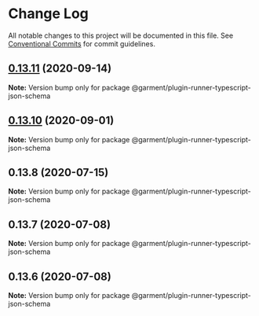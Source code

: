 # Change Log

All notable changes to this project will be documented in this file.
See [Conventional Commits](https://conventionalcommits.org) for commit guidelines.

## [0.13.11](https://github.com/Farfetch/garment/compare/v0.13.10...v0.13.11) (2020-09-14)

**Note:** Version bump only for package @garment/plugin-runner-typescript-json-schema





## [0.13.10](https://github.com/Farfetch/garment/compare/v0.13.9...v0.13.10) (2020-09-01)

**Note:** Version bump only for package @garment/plugin-runner-typescript-json-schema





## 0.13.8 (2020-07-15)

**Note:** Version bump only for package @garment/plugin-runner-typescript-json-schema





## 0.13.7 (2020-07-08)

**Note:** Version bump only for package @garment/plugin-runner-typescript-json-schema





## 0.13.6 (2020-07-08)

**Note:** Version bump only for package @garment/plugin-runner-typescript-json-schema
